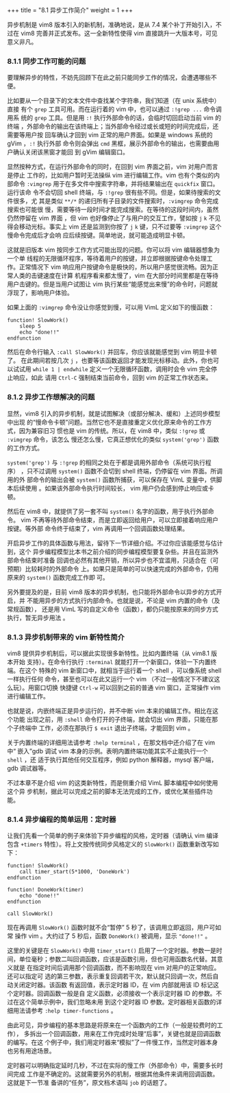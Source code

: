 +++
title = "8.1 异步工作简介"
weight = 1
+++

<!-- ## 8.1 异步工作简介 -->

异步机制是 vim8 版本引入的新机制，准确地说，是从 7.4 某个补丁开始引入，不过在
vim8 完善并正式发布。这一全新特性使得 vim 直接跳升一大版本号，可见意义非凡。

### 8.1.1 同步工作可能的问题

要理解异步的特性，不妨先回顾下在此之前只能同步工作的情况，会遭遇哪些不便。

比如要从一个目录下的文本文件中查找某个字符串，我们知道（在 unix 系统中）直接
有个 `grep` 工具可用。而在运行着的 vim 中，也可以通过 `:!grep ...` 命令调用系
统的 `grep` 工具。但是用 `:!` 执行外部命令的话，会临时切回启动当前 vim 的终端
，外部命令的输出在该终端上；当外部命令经过或长或短的时间完成后，还需要等用户按
回车确认才回到 vim 正常的用户界面。如果是 windows 系统的 gVim ，`:!` 执行外部
命令则会弹出 `cmd` 黑框，展示外部命令的输出，也需要由用户确认关闭该黑窗才能回
到 gVim 编辑窗口。

显然按种方式，在运行外部命令的同时，在回到 vim 界面之前，vim 对用户而言是停止
工作的，比如用户暂时无法操纵 vim 进行编辑工作。vim 也有个类似的内部命令
`:vimgrep` 用于在多文件中搜索字符串，并将结果输出在 `quickfix` 窗口。运行该命
令不会切回 shell 终端，与 `:!grep` 很有些不同。但是，如果待搜索的文件很多，尤
其是类似 `**/*` 的递归所有子目录的文件搜索时，`:vimgrep` 命令完成搜索也可能很
慢，需要等待一段时间才能完成搜索。在等待的这段时间内，虽然仍然停留在 vim 界面
，但 vim 也好像停止了与用户的交互工作，譬如按 `j` `k` 不见得会移动光标。事实上
vim 还是监测到你按了 `j` `k` 键，只不过要等 `:vimgrep` 这个慢命令完成后才会响
应后续按键。简单地说，就可能造成明显卡顿。

这就是旧版本 vim 按同步工作方式可能出现的问题。你可以将 vim 编辑器想象为一个单
线程的无限循环程序，等待着用户的按键，并立即根据按键命令处理工作。正常情况下
vim 响应用户按键命令是极快的，所以用户感觉很流畅。因为正常人类的击键速度在计算
机程序看来都太慢了，vim 在大部分时间里都是在等待用户击键的。但是当用户试图让
vim 执行某些“能感觉出来慢”的命令时，问题就浮现了，影响用户体验。

如果上面的 `:vimgrep` 命令没让你感觉到慢，可以用 VimL 定义如下的慢函数：

```vim
function! SlowWork()
    sleep 5
    echo "done!!"
endfunction
```

然后在命令行输入 `:call SlowWork()` 并回车，你应该就能感觉到 vim 明显卡顿了。
在此期间若按几次 `j` ，也要等该函数返回才能发现光标移动。此外，你也可以试试用
`while 1 | endwhile` 定义一个无限循环函数，调用时会令 vim 完全停止响应，如此
请用 `Ctrl-C` 强制结束当前命令，回到 vim 的正常工作状态来。

### 8.1.2 异步工作想解决的问题

显然，vim8 引入的异步机制，就是试图解决（或部分解决、缓和）上述同步模型中出现
的“慢命令卡顿”问题。当然它也不是直接重定义优化原来命令的工作方式，因为兼容旧习
惯也是 vim 的传统。所以，在 vim8 中，类似 `:!grep` 或 `:vimgrep` 命令，该怎么
慢还怎么慢，它真正想优化的类似 `system('grep')` 函数的工作方式。

`system('grep')` 与 `:!grep` 的相同之处在于都是调用外部命令（系统可执行程序）
，只不过调用 `system()` 函数不会切到 shell 终端，仍停留在 vim 界面。所调用的外
部命令的输出会被 `system()` 函数所捕获，可以保存在 VimL 变量中，供脚本后续使用
。如果该外部命令执行时间较长， vim 用户仍会感到停止响应或卡顿。

然后在 vim8 中，就提供了另一套不叫 `system()` 名字的函数，用于执行外部命令。
vim 不再等待外部命令结束，而是立即返回给用户，可以立即接着响应用户按键。等外部
命令终于结束了，vim 再调用一个回调函数处理结果。

开启异步工作的具体函数与用法，留待下一节详细介绍。不过你应该能感觉与估计到，这个
异步编程模型比本书之前介绍的同步编程模型要复杂些。并且在监测外部命令结束时准备
回调也必然有其他开销，所以异步也不宜滥用，只适合在（可预期）比较耗时的外部命令
上。如果只是简单的可以快速完成的外部命令，仍用原来的 `system()` 函数完成工作即
可。

另外要提及的是，目前 vim8 版本的异步机制，也只能将外部命令以异步的方式开启，并
不能用异步的方式执行内部命令。也就是说，不论是 vim 内置的命令（及常规函数），
还是用 VimL 写的自定义命令（函数），都仍只能按原来的同步方式执行，暂无异步用法
。

### 8.1.3 异步机制带来的 vim 新特性简介

vim8 提供异步机制后，可以据此实现很多新特性。比如内置终端（从 vim8.1 版本开始
支持）。在命令行执行 `:terminal` 就能打开一个新窗口，体验一下内置终端。在这个
特殊的 vim 新窗口中，就相当于运行着一个 shell ，可以像系统 shell 一样执行任何
命令，甚至也可以在此又运行一个 vim （不过一般情况下不建议这么玩）。用窗口切换
快捷键 `Ctrl-w` 可以回到之前的普通 vim 窗口，正常操作 vim 进行编辑工作。

也就是说，内嵌终端正是异步运行的，并不中断 vim 本来的编辑工作。相比在这个功能
出现之前，用 `:shell` 命令打开的子终端，就会切出 vim 界面，只能在那个子终端中
工作，必须在那执行 `$ exit` 退出子终端，才能回到 vim 。

关于内置终端的详细用法请参考 `:help terminal` ，在那文档中还介绍了在 vim 中“
嵌入”gdb 调试 vim 本身的示例。表明内置终端功能其实不止能执行一个 `shell` ，还
适于执行其他任何交互程序，例如 python 解释器，mysql 客户端，gdb 调试器等。

不过本章不是介绍 vim 的这类新特性，而是侧重介绍 VimL 脚本编程中如何使用这个异
步机制，据此可以完成之前的脚本无法完成的工作，或优化某些插件功能。

### 8.1.4 异步编程的简单运用：定时器

让我们先看一个简单的例子来体验下异步编程的风格，定时器（请确认 vim 编译包含
`+timers` 特性）。将上文按传统同步风格定义的 `SlowWork()` 函数重新改写如下：

```vim
function! SlowWork()
    call timer_start(5*1000, 'DoneWork')
endfunction

function! DoneWork(timer)
    echo "done!!"
endfunction

call SlowWork()
```

现在再调用 `SlowWork()` 函数时就不会“暂停” 5 秒了，该调用立即返回，用户可如常
操作 vim 。大约过了 5 秒后，函数 `DoneWork()` 被调用，显示 `"done!!"` 。

这里的关键是在 `SlowWork()` 中用 `timer_start()` 启用了一个定时器。参数一是时
间，单位毫秒；参数二叫回调函数，应该是函数引用，但也可用函数名代替。其意义就是
在指定时间后调用那个回调函数，而不影响现在 vim 对用户的正常响应。还可以指定可
选的第三参数，表示重复回调若干次，默认就只回调一次，然后自动关闭定时器。该函数
有返回值，表示定时器 ID，在 vim 内部就用该 ID 标记这个定时器。回调函数一般是自
定义函数，必须接收一个表示定时器 ID 的参数。不过在这个简单示例中，我们忽略未用
到这个定时器 ID 参数。定时器相关函数的详细用法请参考 `:help timer-functions`
。

由此可见，异步编程的基本思路是将原来在一个函数内的工作（一般是较费时的工作），
多拆出一个回调函数，用来在工作完成时处理“后事”，关键也就是回调函数的编写。在这
个例子中，我们用定时器来“模拟”了一件慢工作，当然定时器本身也另有用途场景。

定时器可以明确指定延时几秒，不过在实际的慢工作（外部命令）中，需要多长时间完成
工作是不确定的。这就需要另外的机制，根据其他条件来调用回调函数。这就是下一节准
备讲的“任务”，原文档术语叫 `job` 的话题了。
